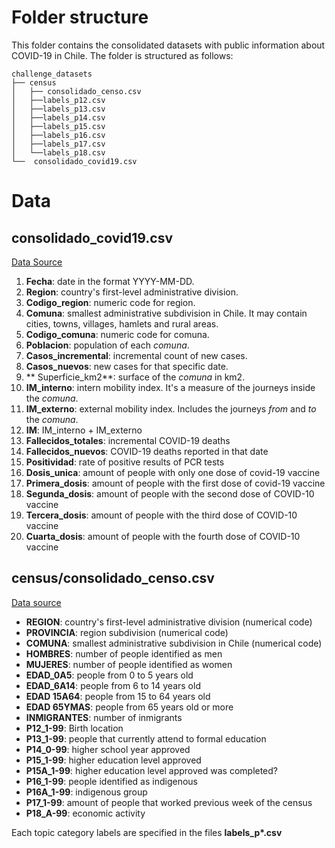 # Folder structure

This folder contains the consolidated datasets with public information about COVID-19 in Chile. 
The folder is structured as follows:

```
challenge_datasets
├── census
│   ├── consolidado_censo.csv
│   ├──labels_p12.csv
│   ├──labels_p13.csv
│   ├──labels_p14.csv
│   ├──labels_p15.csv
│   ├──labels_p16.csv
│   ├──labels_p17.csv
│   └──labels_p18.csv
└──  consolidado_covid19.csv
```

# Data
## consolidado_covid19.csv

[Data Source](https://github.com/MinCiencia/Datos-COVID19)

1. **Fecha**: date in the format YYYY-MM-DD.
2. **Region**: country's first-level administrative division.
3. **Codigo_region**: numeric code for region.
4. **Comuna**: smallest administrative subdivision in Chile. It may contain cities, towns, villages, hamlets and rural areas.
5. **Codigo_comuna**: numeric code for comuna.
6. **Poblacion**: population of each *comuna*.
7. **Casos_incremental**: incremental count of new cases.
8. **Casos_nuevos**: new cases for that specific date.
9. ** Superficie_km2**: surface of the *comuna* in km2.
10. **IM_interno**:  intern mobility index. It's a measure of the journeys inside the *comuna*.
11. **IM_externo**: external mobility index. Includes the journeys *from* and *to* the *comuna*.
12. **IM**: IM_interno + IM_externo
13. **Fallecidos_totales**: incremental COVID-19 deaths
14. **Fallecidos_nuevos**: COVID-19 deaths reported in that date
15. **Positividad**: rate of positive results of PCR tests
16. **Dosis_unica**: amount of people with only one dose of covid-19 vaccine
17. **Primera_dosis**: amount of people with the first dose of covid-19 vaccine
18. **Segunda_dosis**: amount of people with the second dose of COVID-10 vaccine
19. **Tercera_dosis**: amount of people with the third dose of COVID-10 vaccine
20. **Cuarta_dosis**: amount of people with the fourth dose of COVID-10 vaccine

## census/consolidado_censo.csv

[Data source](https://www.ine.cl/estadisticas/sociales/censos-de-poblacion-y-vivienda/censo-de-poblacion-y-vivienda)

- **REGION**:  country's first-level administrative division (numerical code)
- **PROVINCIA**: region subdivision (numerical code)
- **COMUNA**: smallest administrative subdivision in Chile (numerical code)
- **HOMBRES**: number of people identified as men
- **MUJERES**: number of people identified as women
- **EDAD_0A5**: people from 0 to 5 years old
- **EDAD_6A14**: people from 6 to 14 years old
- **EDAD 15A64**: people from 15 to 64 years old
- **EDAD 65YMAS**: people from 65 years old or more
- **INMIGRANTES**: number of inmigrants
- **P12_1-99**: Birth location
- **P13_1-99**: people that currently attend to formal education
- **P14_0-99**: higher school year approved
- **P15_1-99**: higher education level approved
- **P15A_1-99**: higher education level approved was completed?
- **P16_1-99**: people identified as indigenous
- **P16A_1-99**: indigenous group
- **P17_1-99**: amount of people that worked previous week of the census
- **P18_A-99**: economic activity

Each topic category labels are specified in the files __labels_p*.csv__